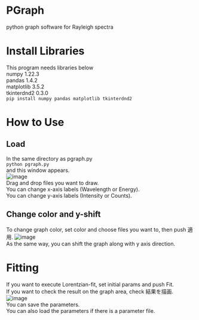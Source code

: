 # PGraph
python graph software for Rayleigh spectra

# Install Libraries
This program needs libraries below  
numpy 1.22.3  
pandas 1.4.2  
matplotlib 3.5.2  
tkinterdnd2 0.3.0  
`pip install numpy pandas matplotlib tkinterdnd2`  

# How to Use
## Load
In the same directory as pgraph.py  
`python pgraph.py`  
and this window appears.  
![image](https://user-images.githubusercontent.com/92524649/172366440-e29d69ff-916e-44b8-8e41-3e5f6e87b84f.png)  
Drag and drop files you want to draw.  
You can change x-axis labels (Wavelength or Energy).  
You can change y-axis labels (Intensity or Counts).  
## Change color and y-shift
To change graph color, set color and choose files you want to, then push 適用.
![image](https://user-images.githubusercontent.com/92524649/172367438-d237748a-ebfe-465a-97c6-d533da84cde1.png)  
As the same way, you can shift the graph along with y axis direction.
# Fitting
If you want to execute Lorentzian-fit, set initial params and push Fit.  
If you want to check the result on the graph area, check 結果を描画.
![image](https://user-images.githubusercontent.com/92524649/172368186-b4edbcf6-a392-4277-b7f2-1b3c3af3fcee.png)  
You can save the parameters.  
You can also load the parameters if there is a parameter file.
